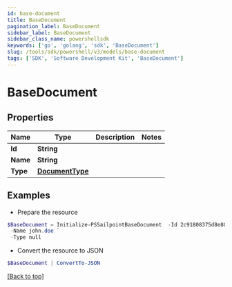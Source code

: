 ```yaml
---
id: base-document
title: BaseDocument
pagination_label: BaseDocument
sidebar_label: BaseDocument
sidebar_class_name: powershellsdk
keywords: ['go', 'golang', 'sdk', 'BaseDocument'] 
slug: /tools/sdk/powershell/v3/models/base-document
tags: ['SDK', 'Software Development Kit', 'BaseDocument']
---
```



# BaseDocument

## Properties

Name | Type | Description | Notes
------------ | ------------- | ------------- | -------------
**Id** |  **String** |  | 
**Name** |  **String** |  | 
**Type** |  [**DocumentType**](document-type) |  | 

## Examples

- Prepare the resource
```powershell
$BaseDocument = Initialize-PSSailpointBaseDocument  -Id 2c91808375d8e80a0175e1f88a575222 `
 -Name john.doe `
 -Type null
```

- Convert the resource to JSON
```powershell
$BaseDocument | ConvertTo-JSON
```


[[Back to top]](#) 

